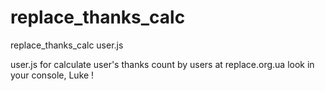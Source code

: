 # replace_thanks_calc
replace_thanks_calc user.js

user.js for calculate user's thanks count by users at replace.org.ua
look in your console, Luke !

